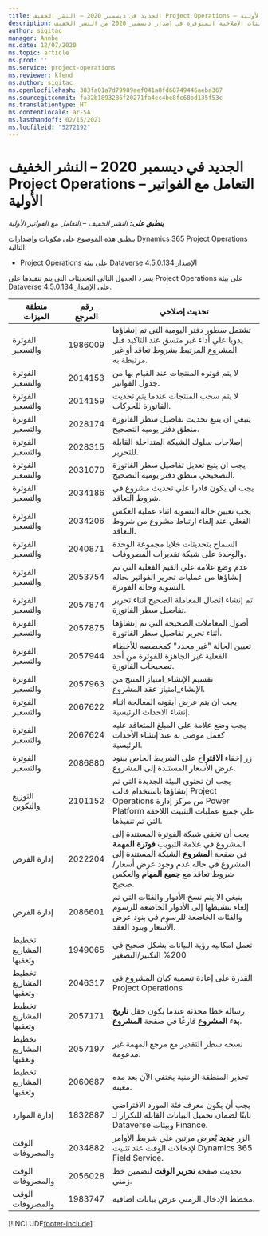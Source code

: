 ```yaml
---
title: الجديد في ديسمبر 2020 – النشر الخفيف Project Operations – التعامل مع الفواتير الأولية
description: يوفر هذا الموضوع معلومات حول التحديثات الإصلاحية المتوفرة في إصدار ديسمبر 2020 من النشر الخفيف Project Operations – التعامل مع الفواتير الأولية‬.
author: sigitac
manager: Annbe
ms.date: 12/07/2020
ms.topic: article
ms.prod: ''
ms.service: project-operations
ms.reviewer: kfend
ms.author: sigitac
ms.openlocfilehash: 383fa01a7d79989aef041a8fd68749446aeba367
ms.sourcegitcommit: fa32b1893286f20271fa4ec4be8fc68bd135f53c
ms.translationtype: HT
ms.contentlocale: ar-SA
ms.lasthandoff: 02/15/2021
ms.locfileid: "5272192"
---
```

# <a name="whats-new-december-2020---project-operations-lite-deployment---deal-to-proforma-invoicing"></a>الجديد في ديسمبر 2020 – النشر الخفيف Project Operations – التعامل مع الفواتير الأولية

_**ينطبق على:** النشر الخفيف – التعامل مع الفواتير الأولية_

ينطبق هذه الموضوع على مكونات وإصدارات Dynamics 365 Project Operations التالية:

  - Project Operations على بيئة Dataverse الإصدار 4.5.0.134 

يسرد الجدول التالي التحديثات التي يتم تنفيذها على Project Operations على بيئة Dataverse على الإصدار 4.5.0.134.

| **منطقة الميزات** | **رقم المرجع** | **تحديث إصلاحي** |
| --- | --- | --- |
| الفوترة والتسعير | 1986009 | تشتمل سطور دفتر اليومية التي تم إنشاؤها يدويا علي أداء غير متسق عند التاكيد قبل المشروع المرتبط بشروط تعاقد أو غير مرتبطة به. |
| الفوترة والتسعير | 2014153 | لا يتم فوتره المنتجات عند القيام بها من جدول الفواتير. |
| الفوترة والتسعير | 2014159 | لا يتم سحب المنتجات عندما يتم تحديث الفاتورة للحركات. |
| الفوترة والتسعير | 2028174 | ينبغي ان يتبع تحديث تفاصيل سطر الفاتورة منطق دفتر يوميه التصحيح. |
| الفوترة والتسعير | 2028315 | إصلاحات سلوك الشبكة المتداخلة القابلة للتحرير. |
| الفوترة والتسعير | 2031070 | يجب ان يتبع تعديل تفاصيل سطر الفاتورة التصحيحي منطق دفتر يوميه التصحيح. |
| الفوترة والتسعير | 2034186 | يجب ان يكون قادرا علي تحديث مشروع في شروط التعاقد. |
| الفوترة والتسعير | 2034206 | يجب تعيين حاله التسوية اثناء عمليه العكس الفعلي عند إلغاء ارتباط مشروع من شروط التعاقد. |
| الفوترة والتسعير | 2040871 | السماح بتحديثات خلايا مجموعة الوحدة والوحدة على شبكة تقديرات المصروفات. |
| الفوترة والتسعير | 2053754 | عدم وضع علامة علي القيم الفعلية التي تم إنشاؤها من عمليات تحرير الفواتير بحاله التسوية وحاله الفوترة. |
| الفوترة والتسعير | 2057874 | تم إنشاء اتصال المعاملة الصحيح اثناء تحرير تفاصيل سطر الفاتورة. |
| الفوترة والتسعير | 2057875 | أصول المعاملات الصحيحة التي تم إنشاؤها أثناء تحرير تفاصيل سطر الفاتورة. |
| الفوترة والتسعير | 2057944 | تعيين الحالة "غير محدد" كمخصصه للأخطاء الفعلية غير الجاهزة للفوترة من أحد تصحيحات الفاتورة. |
| الفوترة والتسعير | 2057963 | تقسيم الإنشاء\_امتياز المنتج من الإنشاء\_امتياز عقد المشروع. |
| الفوترة والتسعير | 2067622 | يجب ان يتم عرض أيقونه المعالجة اثناء إنشاء الاحداث الرئيسية. |
| الفوترة والتسعير | 2067624 | يجب وضع علامة على المبلغ المتعاقد عليه كعمل موصى به عند إنشاء الأحداث الرئيسية. |
| الفوترة والتسعير | 2086880 | زر إخفاء **الاقتراح** على الشريط الخاص ببنود عرض الأسعار المستندة إلى المشروع. |
| التوزيع والتكوين | 2101152 | يجب ان تحتوي البيئة الجديدة التي تم إنشاؤها باستخدام قالب Project Operations من مركز إدارة Power Platform علي جميع عمليات التثبيت اللاحقة التي تم تنفيذها. |
|   إدارة الفرص | 2022204 | يجب أن تخفي شبكة الفوترة المستندة إلى المشروع في علامة التبويب **فوترة المهمة** في صفحة **المشروع** الشبكة المستندة إلى المشروع في حاله عدم وجود عرض أسعار/شروط تعاقد مع **جميع المهام** والعكس صحيح. |
|   إدارة الفرص | 2086601 | ينبغي الا يتم نسخ الأدوار والفئات التي تم إلغاء تنشيطها إلى الأدوار الخاضعة للرسوم والفئات الخاضعة للرسوم في بنود عرض الأسعار وبنود العقد. |
| تخطيط المشاريع وتعقبها | 1949065 | تعمل امكانيه رؤية البيانات بشكل صحيح في 200% التكبير/التصغير |
| تخطيط المشاريع وتعقبها | 2046317 | القدرة على إعادة تسمية كيان المشروع في Project Operations |
| تخطيط المشاريع وتعقبها | 2057171 | رسالة خطا محدثه عندما يكون حقل **تاريخ بدء المشروع** فارغًا في صفحة **المشروع**. |
| تخطيط المشاريع وتعقبها | 2057197 | نسخه سطر التقدير مع مرجع المهمة غير مدعومة. |
| تخطيط المشاريع وتعقبها | 2060687 | تحذير المنطقة الزمنية يختفي الآن بعد مده معينه. |
| إدارة الموارد | 1832887 | يجب أن يكون معرف فئة المورد الافتراضي ثابتًا لضمان تحميل البيانات القابلة للتكرار لـ Dataverse وبيئات Finance. |
| الوقت والمصروفات | 2034882 | الزر **جديد** يُعرض مرتين علي شريط الأوامر لإدخالات الوقت عند تثبيت Dynamics 365 Field Service. |
| الوقت والمصروفات | 2056028 | تحديث صفحة **تحرير الوقت** لتضمين خط زمني. |
| الوقت والمصروفات | 1983747 | مخطط الإدخال الزمني عرض بيانات اضافيه. |


[!INCLUDE[footer-include](../../includes/footer-banner.md)]